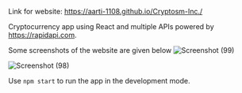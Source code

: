 Link for website: https://aarti-1108.github.io/Cryptosm-Inc./

Cryptocurrency app using React and multiple APIs powered by https://rapidapi.com.

Some screenshots of the website are given below
![Screenshot (99)](https://github.com/aarti-1108/Cryptosm-Inc./assets/97671310/fa3e5c9d-34d3-4419-af96-899b6eef78af)

![Screenshot (98)](https://github.com/aarti-1108/Cryptosm-Inc./assets/97671310/26e1ff61-b701-4d5b-9263-6c09e26fe31e)

Use ```npm start``` to run the app in the development mode.
